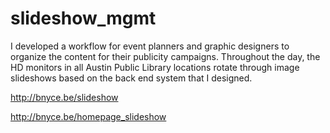slideshow_mgmt
==============

I developed a workflow for event planners and graphic designers to organize the content for their publicity campaigns. Throughout the day, the HD monitors in all Austin Public Library locations rotate through image slideshows based on the back end system that I designed.

http://bnyce.be/slideshow

http://bnyce.be/homepage_slideshow

